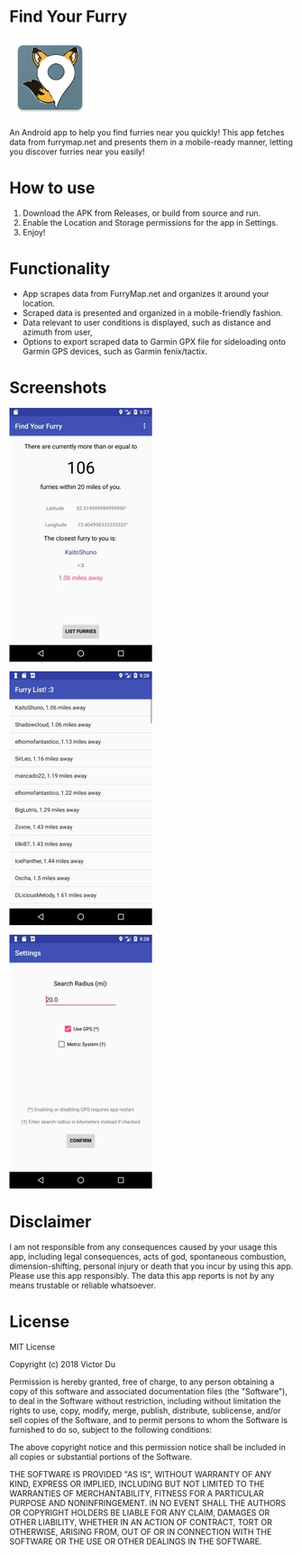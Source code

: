 # Find Your Furry
![alt text](https://raw.githubusercontent.com/DrDab/furryfinder/master/media/xxhdpi.png)

An Android app to help you find furries near you quickly! This app fetches data from furrymap.net and presents them in a mobile-ready manner, letting you discover furries near you easily!

# How to use
1. Download the APK from Releases, or build from source and run.
2. Enable the Location and Storage permissions for the app in Settings.
3. Enjoy!

# Functionality
- App scrapes data from FurryMap.net and organizes it around your location.
- Scraped data is presented and organized in a mobile-friendly fashion.
- Data relevant to user conditions is displayed, such as distance and azimuth from user,
- Options to export scraped data to Garmin GPX file for sideloading onto Garmin GPS devices, such as Garmin fenix/tactix.

# Screenshots
![alt text](https://raw.githubusercontent.com/DrDab/furryfinder/master/media/scrot_1.png)

![alt text](https://raw.githubusercontent.com/DrDab/furryfinder/master/media/scrot_2.png)

![alt text](https://raw.githubusercontent.com/DrDab/furryfinder/master/media/scrot_3.png)

# Disclaimer
I am not responsible from any consequences caused by your usage this app, including legal consequences, acts of god, spontaneous combustion, dimension-shifting, personal injury or death that you incur by using this app. Please use this app responsibly. The data this app reports is not by any means trustable or reliable whatsoever.

# License
MIT License

Copyright (c) 2018 Victor Du

Permission is hereby granted, free of charge, to any person obtaining a copy
of this software and associated documentation files (the "Software"), to deal
in the Software without restriction, including without limitation the rights
to use, copy, modify, merge, publish, distribute, sublicense, and/or sell
copies of the Software, and to permit persons to whom the Software is
furnished to do so, subject to the following conditions:

The above copyright notice and this permission notice shall be included in all
copies or substantial portions of the Software.

THE SOFTWARE IS PROVIDED "AS IS", WITHOUT WARRANTY OF ANY KIND, EXPRESS OR
IMPLIED, INCLUDING BUT NOT LIMITED TO THE WARRANTIES OF MERCHANTABILITY,
FITNESS FOR A PARTICULAR PURPOSE AND NONINFRINGEMENT. IN NO EVENT SHALL THE
AUTHORS OR COPYRIGHT HOLDERS BE LIABLE FOR ANY CLAIM, DAMAGES OR OTHER
LIABILITY, WHETHER IN AN ACTION OF CONTRACT, TORT OR OTHERWISE, ARISING FROM,
OUT OF OR IN CONNECTION WITH THE SOFTWARE OR THE USE OR OTHER DEALINGS IN THE
SOFTWARE.
